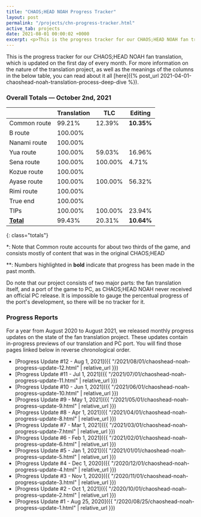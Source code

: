 ```yaml
---
title: "CHAOS;HEAD NOAH Progress Tracker"
layout: post
permalink: "/projects/chn-progress-tracker.html"
active_tab: projects
date: 2021-08-01 00:00:02 +0000
excerpt: <p>This is the progress tracker for our CHAOS;HEAD NOAH fan translation, which is updated on the first day of every month.</p>
---
```


This is the progress tracker for our CHAOS;HEAD NOAH fan translation, which is updated on the first day of every month. For more information on the nature of the translation project, as well as the meanings of the columns in the below table, you can read about it all [here]({% post_url 2021-04-01-chaoshead-noah-translation-process-deep-dive %}).

### Overall Totals — October 2nd, 2021

|                  | **Translation** | **TLC**    | **Editing** |
| ---------------- | --------------- | ---------- | ----------- |
| Common route     | 99.21%          | 12.39%     | **10.35%**  |
| B route          | 100.00%         |            |             |
| Nanami route     | 100.00%         |            |             |
| Yua route        | 100.00%         | 59.03%     | 16.96%      |
| Sena route       | 100.00%         | 100.00%    | 4.71%       |
| Kozue route      | 100.00%         |            |             |
| Ayase route      | 100.00%         | 100.00%    | 56.32%      |
| Rimi route       | 100.00%         |            |             |
| True end         | 100.00%         |            |             |
| TIPs             | 100.00%         | 100.00%    | 23.94%      |
| **<u>Total</u>** | 99.43%          | 20.31%     | **10.64%**  |
{: class="totals"}

\*: Note that Common route accounts for about two thirds of the game, and consists mostly of content that was in the original CHAOS;HEAD

\*\*: Numbers highlighted in **bold** indicate that progress has been made in the past month.

Do note that our project consists of two major parts: the fan translation itself, and a port of the game to PC, as CHAOS;HEAD NOAH never received an official PC release. It is impossible to gauge the percentual progress of the port's development, so there will be no tracker for it.


### Progress Reports

For a year from August 2020 to August 2021, we released monthly progress updates on the state of the fan translation project. These updates contain in-progress previews of our translation and PC port. You will find those pages linked below in reverse chronological order.

* [Progress Update #12 - Aug 1, 2021]({{ "/2021/08/01/chaoshead-noah-progress-update-12.html" | relative_url }})
* [Progress Update #11 - Jul 1, 2021]({{ "/2021/07/01/chaoshead-noah-progress-update-11.html" | relative_url }})
* [Progress Update #10 - Jun 1, 2021]({{ "/2021/06/01/chaoshead-noah-progress-update-10.html" | relative_url }})
* [Progress Update #9 - May 1, 2021]({{ "/2021/05/01/chaoshead-noah-progress-update-9.html" | relative_url }})
* [Progress Update #8 - Apr 1, 2021]({{ "/2021/04/01/chaoshead-noah-progress-update-8.html" | relative_url }})
* [Progress Update #7 - Mar 1, 2021]({{ "/2021/03/01/chaoshead-noah-progress-update-7.html" | relative_url }})
* [Progress Update #6 - Feb 1, 2021]({{ "/2021/02/01/chaoshead-noah-progress-update-6.html" | relative_url }})
* [Progress Update #5 - Jan 1, 2021]({{ "/2021/01/01/chaoshead-noah-progress-update-5.html" | relative_url }})
* [Progress Update #4 - Dec 1, 2020]({{ "/2020/12/01/chaoshead-noah-progress-update-4.html" | relative_url }})
* [Progress Update #3 - Nov 1, 2020]({{ "/2020/11/01/chaoshead-noah-progress-update-3.html" | relative_url }})
* [Progress Update #2 - Oct 1, 2021]({{ "/2020/10/01/chaoshead-noah-progress-update-2.html" | relative_url }})
* [Progress Update #1 - Aug 25, 2020]({{ "/2020/08/25/chaoshead-noah-progress-update-1.html" | relative_url }})
